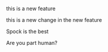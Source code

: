this is a new feature

this is a new change in the new feature

Spock is the best

Are you part human?
